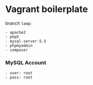 # Vagrant boilerplate

branch `lamp`:

    - apache2
    - php5
    - mysql-server-5.5
    - phpmyadmin
    - composer

### MySQL Account

    - user: root
    - pass: root
